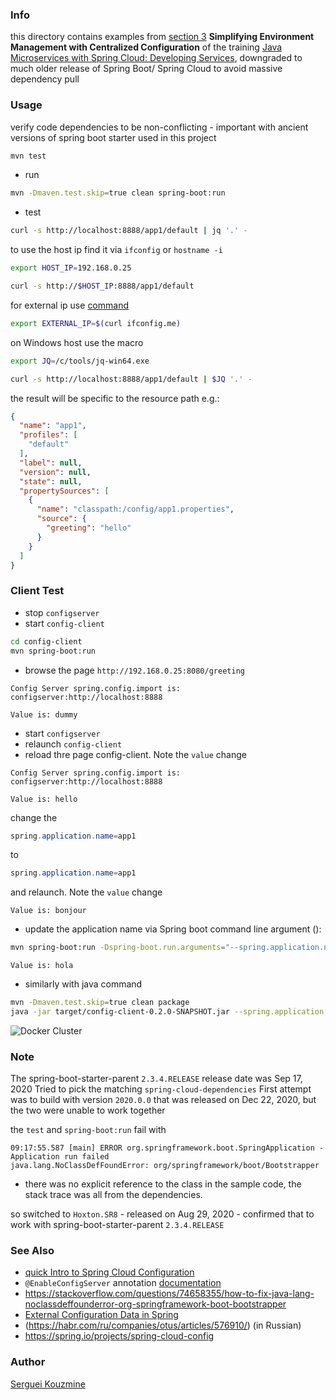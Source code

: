 ### Info

this directory contains examples from [section 3](https://app.pluralsight.com/course-player?clipId=caf88459-8a71-4181-aaae-72dd78243410) __Simplifying Environment Management with Centralized Configuration__ of the training [Java Microservices with Spring Cloud: Developing Services](https://app.pluralsight.com/courses/36c015db-2983-4f97-8973-098b6a5d1fcc/table-of-contents), downgraded to much older release of Spring Boot/ Spring Cloud to avoid massive dependency pull

### Usage

verify code dependencies to be non-conflicting - important with ancient versions of spring boot starter used in this project

```sh
mvn test
```
* run
```sh
mvn -Dmaven.test.skip=true clean spring-boot:run
```
* test
```sh
curl -s http://localhost:8888/app1/default | jq '.' -
```
to use the host ip find it via `ifconfig` or `hostname -i`
```sh
export HOST_IP=192.168.0.25
```
```sh
curl -s http://$HOST_IP:8888/app1/default
```
for external ip use [command](https://www.freecodecamp.org/news/bash-command-line-tips-to-help-you-work-faster/)
```sh
export EXTERNAL_IP=$(curl ifconfig.me)
```
on Windows host use the macro
```sh
export JQ=/c/tools/jq-win64.exe
```
```sh
curl -s http://localhost:8888/app1/default | $JQ '.' -
```

the result will be specific to the resource path e.g.:
```JSON
{
  "name": "app1",
  "profiles": [
    "default"
  ],
  "label": null,
  "version": null,
  "state": null,
  "propertySources": [
    {
      "name": "classpath:/config/app1.properties",
      "source": {
        "greeting": "hello"
      }
    }
  ]
}
```

### Client Test

* stop `configserver`
* start `config-client`
```sh
cd config-client
mvn spring-boot:run
```

* browse the page `http://192.168.0.25:8080/greeting`

```text
Config Server spring.config.import is: configserver:http://localhost:8888

Value is: dummy
```
* start `configserver`
* relaunch `config-client`
* reload thre page config-client.  Note the `value` change
```text
Config Server spring.config.import is: configserver:http://localhost:8888
```
```text
Value is: hello
```
change the 
```java
spring.application.name=app1
``` 
to
```java
spring.application.name=app1
```
and relaunch. Note the `value` change

```text
Value is: bonjour
```
* update the application name via Spring boot command line argument ():

```sh
mvn spring-boot:run -Dspring-boot.run.arguments="--spring.application.name=app3"
```
```text
Value is: hola
```
* similarly with java command
```sh
mvn -Dmaven.test.skip=true clean package
java -jar target/config-client-0.2.0-SNAPSHOT.jar --spring.application.name=app3
```

![Docker Cluster](https://github.com/sergueik/springboot_study/blob/master/basic-spring-configserver/screenshots/capture-greeting.png)

### Note


The spring-boot-starter-parent `2.3.4.RELEASE` release date was Sep 17, 2020
Tried to pick the matching `spring-cloud-dependencies`
First attempt was to build with version `2020.0.0` that was released on	Dec 22, 2020, but the two  were unable to work together

the `test` and `spring-boot:run` fail with
```text
09:17:55.587 [main] ERROR org.springframework.boot.SpringApplication - Application run failed
java.lang.NoClassDefFoundError: org/springframework/boot/Bootstrapper
```
- there was no explicit reference to the class in the sample code, the stack trace was all from the dependencies.

so switched to `Hoxton.SR8` - released on Aug 29, 2020 - confirmed that to work with  spring-boot-starter-parent `2.3.4.RELEASE`

### See Also

  * [quick Intro to Spring Cloud Configuration](https://www.baeldung.com/spring-cloud-configuration)
  * `@EnableConfigServer` annotation [documentation](https://cloud.spring.io/spring-cloud-config/multi/multi__spring_cloud_config_server.html) 
  * https://stackoverflow.com/questions/74658355/how-to-fix-java-lang-noclassdeffounderror-org-springframework-boot-bootstrapper
  * [External Configuration Data in Spring](https://springframework.guru/spring-external-configuration-data/)
  * (https://habr.com/ru/companies/otus/articles/576910/) (in Russian)
  * https://spring.io/projects/spring-cloud-config

### Author
[Serguei Kouzmine](kouzmine_serguei@yahoo.com)

